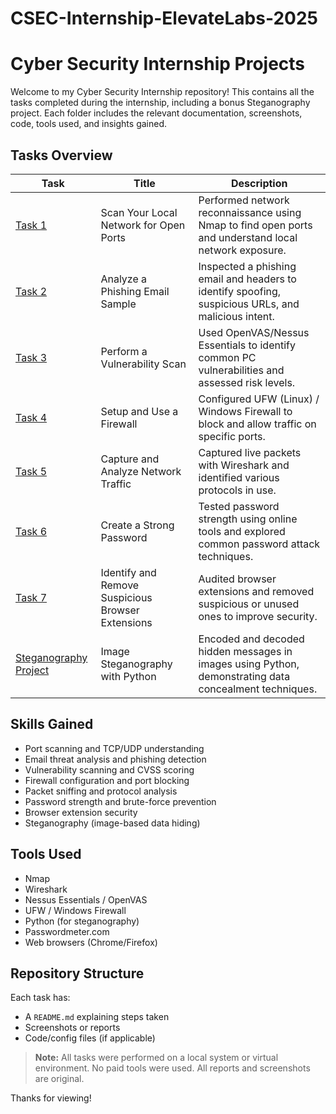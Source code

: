 # CSEC-Internship-ElevateLabs-2025
# Cyber Security Internship Projects

Welcome to my Cyber Security Internship repository! This contains all the tasks completed during the internship, including a bonus Steganography project. Each folder includes the relevant documentation, screenshots, code, tools used, and insights gained.

## Tasks Overview

| Task | Title | Description |
|------|-------|-------------|
| [Task 1](./Task-1-Network-Scan) | Scan Your Local Network for Open Ports | Performed network reconnaissance using Nmap to find open ports and understand local network exposure. |
| [Task 2](./Task-2-Phishing-Email-Analysis) | Analyze a Phishing Email Sample | Inspected a phishing email and headers to identify spoofing, suspicious URLs, and malicious intent. |
| [Task 3](./Task-3-Vulnerability-Scan) | Perform a Vulnerability Scan | Used OpenVAS/Nessus Essentials to identify common PC vulnerabilities and assessed risk levels. |
| [Task 4](./Task-4-Firewall-Setup) | Setup and Use a Firewall | Configured UFW (Linux) / Windows Firewall to block and allow traffic on specific ports. |
| [Task 5](./Task-5-Wireshark-Traffic-Analysis) | Capture and Analyze Network Traffic | Captured live packets with Wireshark and identified various protocols in use. |
| [Task 6](./Task-6-Password-Security) | Create a Strong Password | Tested password strength using online tools and explored common password attack techniques. |
| [Task 7](./Task-7-Browser-Extension-Audit) | Identify and Remove Suspicious Browser Extensions | Audited browser extensions and removed suspicious or unused ones to improve security. |
| [Steganography Project](./Steganography-Project) | Image Steganography with Python | Encoded and decoded hidden messages in images using Python, demonstrating data concealment techniques. |

## Skills Gained

- Port scanning and TCP/UDP understanding
- Email threat analysis and phishing detection
- Vulnerability scanning and CVSS scoring
- Firewall configuration and port blocking
- Packet sniffing and protocol analysis
- Password strength and brute-force prevention
- Browser extension security
- Steganography (image-based data hiding)

## Tools Used

- Nmap
- Wireshark
- Nessus Essentials / OpenVAS
- UFW / Windows Firewall
- Python (for steganography)
- Passwordmeter.com
- Web browsers (Chrome/Firefox)

## Repository Structure

Each task has:
- A `README.md` explaining steps taken
- Screenshots or reports
- Code/config files (if applicable)

> **Note:** All tasks were performed on a local system or virtual environment. No paid tools were used. All reports and screenshots are original.

Thanks for viewing!
